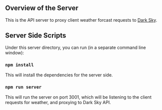 
## Overview of the Server

This is the API server to proxy client weather forcast requests to [Dark Sky](https://darksky.net/dev/docs/forecast).

## Server Side Scripts
Under this server directory, you can run (in a separate command line window):

### `npm install`
This will install the dependencies for the server side.

### `npm run server`
This will run the server on port 3001, which will be listening to the client requests for weather, and proxying to Dark Sky API.
